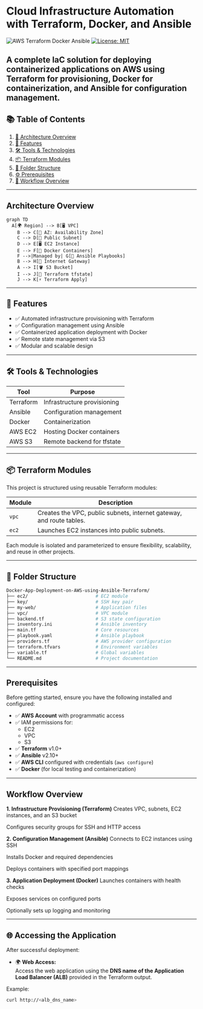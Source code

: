 # Cloud Infrastructure Automation with Terraform, Docker, and Ansible

![AWS Terraform Docker Ansible](https://img.shields.io/badge/AWS-Terraform_Ansible_Docker-orange) 
[![License: MIT](https://img.shields.io/badge/License-MIT-blue.svg)](LICENSE)

A complete IaC solution for deploying containerized applications on AWS using Terraform for provisioning, Docker for containerization, and Ansible for configuration management.
---
## 📚 Table of Contents

1. [📌 Architecture Overview](#architecture-overview)
2. [🚀 Features](#-features)
3. [🛠️ Tools & Technologies](#️-tools--technologies)
4. [📦 Terraform Modules](#-terraform-modules)
5. [📂 Folder Structure](#-folder-structure)
6. [⚙️ Prerequisites](#prerequisites)
7. [🔄 Workflow Overview](#workflow-overview)
---
## Architecture Overview
``` mermaid
graph TD
  A[🌍 Region] --> B[🖥️ VPC]
    B --> C[📍 AZ: Availability Zone]
    C --> D[📶 Public Subnet]
    D --> E[🖥️ EC2 Instance]
    E --> F[🐳 Docker Containers]
    F -->|Managed by| G[🤖 Ansible Playbooks]
    B --> H[🌉 Internet Gateway]
    A --> I[🪣 S3 Bucket]
    I --> J[📁 Terraform tfstate]
    J --> K[⚡ Terraform Apply]
```
---

## 🚀 Features

- ✅ Automated infrastructure provisioning with Terraform
- ✅ Configuration management using Ansible
- ✅ Containerized application deployment with Docker
- ✅ Remote state management via S3
- ✅ Modular and scalable design

---

## 🛠️ Tools & Technologies

| Tool        | Purpose                        |
|-------------|--------------------------------|
| Terraform   | Infrastructure provisioning    |
| Ansible     | Configuration management       |
| Docker      | Containerization               |
| AWS EC2     | Hosting Docker containers      |
| AWS S3      | Remote backend for tfstate     |

---

## 📦 Terraform Modules

This project is structured using reusable Terraform modules:

| Module  | Description |
|---------|-------------|
| `vpc`   | Creates the VPC, public subnets, internet gateway, and route tables. |
| `ec2`   | Launches EC2 instances into public subnets. |

Each module is isolated and parameterized to ensure flexibility, scalability, and reuse in other projects.

---
## 📂 Folder Structure

```bash
Docker-App-Deployment-on-AWS-using-Ansible-Terraform/
├── ec2/                         # EC2 module
├── key/                         # SSH key pair
├── my-web/                      # Application files
├── vpc/                         # VPC module
├── backend.tf                   # S3 state configuration
├── inventory.ini                # Ansible inventory
├── main.tf                      # Core resources
├── playbook.yaml                # Ansible playbook
├── providers.tf                 # AWS provider configuration
├── terraform.tfvars             # Environment variables
├── variable.tf                  # Global variables
└── README.md                    # Project documentation
```
---
## Prerequisites

Before getting started, ensure you have the following installed and configured:

- ✅ **AWS Account** with programmatic access
- ✅ IAM permissions for:
  - EC2
  - VPC
  - S3
- ✅ **Terraform** v1.0+
- ✅ **Ansible** v2.10+
- ✅ **AWS CLI** configured with credentials (`aws configure`)
- ✅ **Docker** (for local testing and containerization)
---
## Workflow Overview
**1. Infrastructure Provisioning (Terraform)**
Creates VPC, subnets, EC2 instances, and an S3 bucket

Configures security groups for SSH and HTTP access

**2. Configuration Management (Ansible)**
Connects to EC2 instances using SSH

Installs Docker and required dependencies

Deploys containers with specified port mappings

**3. Application Deployment (Docker)**
Launches containers with health checks

Exposes services on configured ports

Optionally sets up logging and monitoring

---
## 🌐 Accessing the Application

After successful deployment:

- 🌍 **Web Access:**  
  Access the web application using the **DNS name of the Application Load Balancer (ALB)** provided in the Terraform output.


Example:
```bash
curl http://<alb_dns_name>
```

